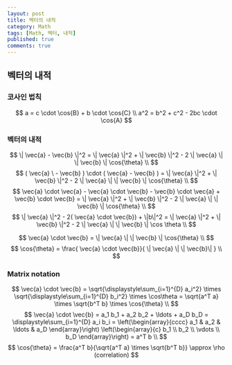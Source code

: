 ```yaml
---
layout: post
title: 벡터의 내적
category: Math
tags: [Math, 벡터, 내적]
published: true
comments: true
---
```


벡터의 내적
---

### 코사인 법칙
$$ a = c \cdot \cos{B} + b \cdot \cos{C} \\
a^2 = b^2 + c^2 - 2bc \cdot \cos{A} $$

### 벡터의 내적
$$ \| \vec{a} - \vec{b} \|^2 = \| \vec{a} \|^2 + \| \vec{b} \|^2 - 2 \| \vec{a} \| \| \vec{b} \| \cos{\theta} \\ $$
$$ ( \vec{a} \ - \vec{b} ) \cdot ( \vec{a} - \vec{b} ) = \| \vec{a} \|^2 + \| \vec{b} \|^2 - 2 \| \vec{a} \| \| \vec{b} \| \cos{\theta} \\ $$
$$ \vec{a} \cdot \vec{a} - \vec{a} \cdot \vec{b} - \vec{b} \cdot \vec{a} + \vec{b} \cdot \vec{b} = \| \vec{a} \|^2 + \| \vec{b} \|^2 - 2 \| \vec{a} \| \| \vec{b} \| \cos{\theta} \\ $$
$$ \| \vec{a} \|^2 - 2( \vec{a} \cdot \vec{b}) + \|b\|^2 = \| \vec{a} \|^2 + \| \vec{b} \|^2 - 2 \| \vec{a} \| \| \vec{b} \| \cos \theta \\ $$

$$ \vec{a} \cdot \vec{b} =  \| \vec{a} \| \| \vec{b} \| \cos{\theta} \\ $$
$$ \cos{\theta} = \frac{ \vec{a} \cdot \vec{b}}{ \| \vec{a} \| \| \vec{b}\| } \\ $$

### Matrix notation
$$ \vec{a} \cdot \vec{b} = \sqrt{\displaystyle\sum_{i=1}^{D} a_i^2} \times \sqrt{\displaystyle\sum_{i=1}^{D} b_i^2} \times \cos\theta = \sqrt{a^T a} \times \sqrt{b^T b} \times \cos{\theta} \\ $$
$$ \vec{a} \cdot \vec{b} = a_1 b_1 + a_2 b_2 + \ldots + a_D b_D = \displaystyle\sum_{i=1}^{D} a_i b_i = \left(\begin{array}{cccc} a_1 & a_2 & \ldots & a_D \end{array}\right) \left(\begin{array}{c} b_1 \\ b_2 \\ \vdots \\ b_D \end{array}\right) = a^T b \\ $$
$$ \cos{\theta} = \frac{a^T b}{\sqrt{a^T a} \times \sqrt{b^T b}} \approx \rho (correlation) $$

